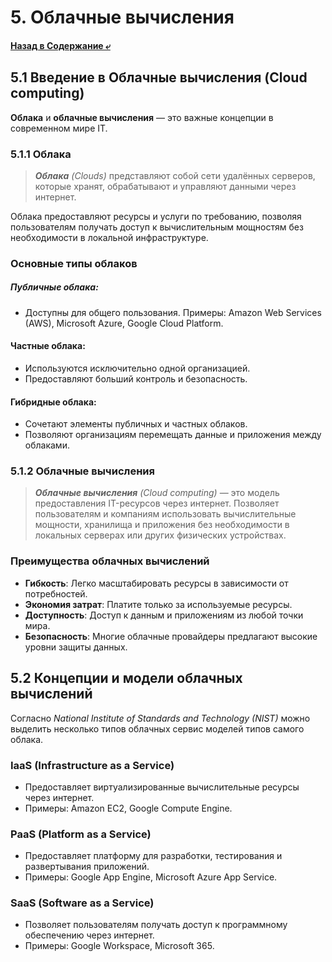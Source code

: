 # 5. Облачные вычисления
#### [Назад в Содержание ⤶](/README.md)

## 5.1 Введение в Облачные вычисления (Cloud computing)
**Облака** и **облачные вычисления** — это важные концепции в современном мире IT.

### 5.1.1 Облака
> _**Облака** (Clouds)_ представляют собой сети удалённых серверов, которые хранят, обрабатывают и управляют данными 
> через интернет.

Облака предоставляют ресурсы и услуги по требованию, позволяя пользователям получать доступ к вычислительным мощностям 
без необходимости в локальной инфраструктуре.

### Основные типы облаков
##### Публичные облака:
- Доступны для общего пользования.
Примеры: Amazon Web Services (AWS), Microsoft Azure, Google Cloud Platform.

#### Частные облака:
- Используются исключительно одной организацией.
- Предоставляют больший контроль и безопасность.

#### Гибридные облака:
- Сочетают элементы публичных и частных облаков.
- Позволяют организациям перемещать данные и приложения между облаками.

### 5.1.2 Облачные вычисления
> _**Облачные вычисления** (Cloud computing)_ — это модель предоставления IT-ресурсов через интернет. 
> Позволяет пользователям и компаниям использовать вычислительные мощности, хранилища и приложения без необходимости 
> в локальных серверах или других физических устройствах.

### Преимущества облачных вычислений
- **Гибкость**: Легко масштабировать ресурсы в зависимости от потребностей.
- **Экономия затрат**: Платите только за используемые ресурсы.
- **Доступность**: Доступ к данным и приложениям из любой точки мира.
- **Безопасность**: Многие облачные провайдеры предлагают высокие уровни защиты данных.

## 5.2 Концепции и модели облачных вычислений
Согласно _National Institute of Standards and Technology (NIST)_ можно выделить несколько типов облачных сервис моделей 
типов самого облака.

### IaaS (Infrastructure as a Service)
- Предоставляет виртуализированные вычислительные ресурсы через интернет.
- Примеры: Amazon EC2, Google Compute Engine.

### PaaS (Platform as a Service)
- Предоставляет платформу для разработки, тестирования и развертывания приложений.
- Примеры: Google App Engine, Microsoft Azure App Service.

### SaaS (Software as a Service)
- Позволяет пользователям получать доступ к программному обеспечению через интернет.
- Примеры: Google Workspace, Microsoft 365.